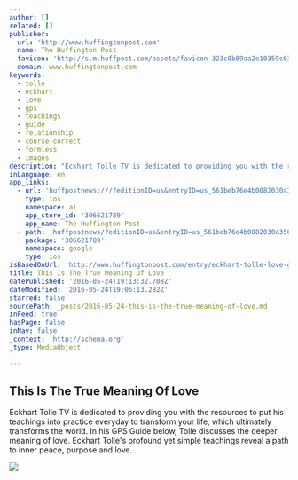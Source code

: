 ```yaml
---
author: []
related: []
publisher:
  url: 'http://www.huffingtonpost.com'
  name: The Huffington Post
  favicon: 'http://s.m.huffpost.com/assets/favicon-323c0b89aa2e10359c0389ac87254b1b.ico'
  domain: www.huffingtonpost.com
keywords:
  - tolle
  - eckhart
  - love
  - gps
  - teachings
  - guide
  - relationship
  - course-correct
  - formless
  - images
description: "Eckhart Tolle TV is dedicated to providing you with the resources to put his teachings into practice everyday to transform your life, which ultimately transforms the world. In his GPS Guide below, Tolle discusses the deeper meaning of love. Eckhart Tolle's profound yet simple teachings reveal a path to inner peace, purpose and love."
inLanguage: en
app_links:
  - url: 'huffpostnews:///?editionID=us&entryID=us_561beb76e4b0082030a35016'
    type: ios
    namespace: ai
    app_store_id: '306621789'
    app_name: The Huffington Post
  - path: 'huffpostnews/?editionID=us&entryID=us_561beb76e4b0082030a35016'
    package: '306621789'
    namespace: google
    type: ios
isBasedOnUrl: 'http://www.huffingtonpost.com/entry/eckhart-tolle-love-gps-guide_us_561beb76e4b0082030a35016?utm_hp_ref=eckhart-tolle'
title: This Is The True Meaning Of Love
datePublished: '2016-05-24T19:13:32.708Z'
dateModified: '2016-05-24T19:06:13.282Z'
starred: false
sourcePath: _posts/2016-05-24-this-is-the-true-meaning-of-love.md
inFeed: true
hasPage: false
inNav: false
_context: 'http://schema.org'
_type: MediaObject

---
```

<article style=""><h1>This Is The True Meaning Of Love</h1><p>Eckhart Tolle TV is dedicated to providing you with the resources to put his teachings into practice everyday to transform your life, which ultimately transforms the world. In his GPS Guide below, Tolle discusses the deeper meaning of love. Eckhart Tolle's profound yet simple teachings reveal a path to inner peace, purpose and love.</p><img src="http://img.huffingtonpost.com/asset/2000_1000/561bf93e1400006f003c802f.jpeg" /></article>